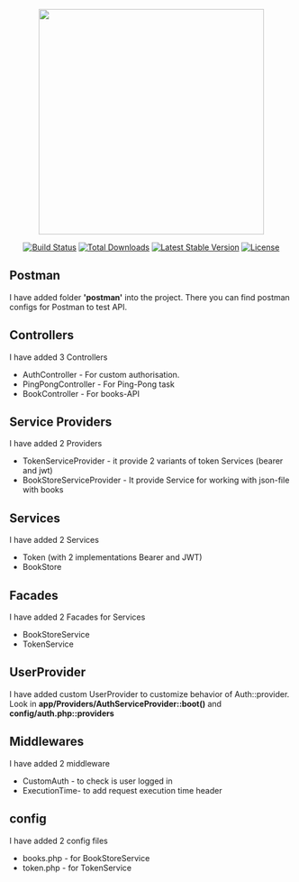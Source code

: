 <p align="center"><a href="https://laravel.com" target="_blank"><img src="https://raw.githubusercontent.com/laravel/art/master/logo-lockup/5%20SVG/2%20CMYK/1%20Full%20Color/laravel-logolockup-cmyk-red.svg" width="400"></a></p>

<p align="center">
<a href="https://travis-ci.org/laravel/framework"><img src="https://travis-ci.org/laravel/framework.svg" alt="Build Status"></a>
<a href="https://packagist.org/packages/laravel/framework"><img src="https://img.shields.io/packagist/dt/laravel/framework" alt="Total Downloads"></a>
<a href="https://packagist.org/packages/laravel/framework"><img src="https://img.shields.io/packagist/v/laravel/framework" alt="Latest Stable Version"></a>
<a href="https://packagist.org/packages/laravel/framework"><img src="https://img.shields.io/packagist/l/laravel/framework" alt="License"></a>
</p>

## Postman
I have added folder **'postman'** into the project. There you can find postman configs for Postman to test API.

## Controllers
I have added 3 Controllers
- AuthController - For custom authorisation.
- PingPongController - For Ping-Pong task
- BookController - For books-API

## Service Providers
I have added 2 Providers
- TokenServiceProvider - it provide 2 variants of token Services (bearer and jwt)
- BookStoreServiceProvider - It provide Service for working with json-file with books

## Services
I have added 2 Services
- Token (with 2 implementations Bearer and JWT)
- BookStore

## Facades
I have added 2 Facades for Services
- BookStoreService
- TokenService

## UserProvider
I have added custom UserProvider to customize behavior of Auth::provider. Look in **app/Providers/AuthServiceProvider::boot()** and **config/auth.php::providers**

## Middlewares
I have added 2 middleware
- CustomAuth - to check is user logged in
- ExecutionTime- to add request execution time header

## config
I have added 2 config files
- books.php - for BookStoreService
- token.php - for TokenService
